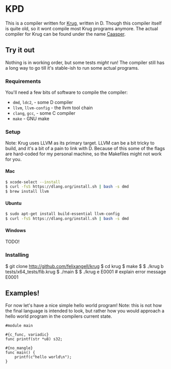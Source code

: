# KPD
This is a compiler written for [Krug](//krug-lang.org), written in D. Though this compiler itself is quite old, so it wont compile most Krug programs anymore.
The actual compiler for Krug can be found under the name [Caasper](//github.com/krug-lang/caasper).

## Try it out
Nothing is in working order, but some tests _might_ run! The compiler still has a long
way to go till it's stable-ish to run some actual programs.

### Requirements
You'll need a few bits of software to compile the compiler:

* `dmd`, `ldc2`, - some D compiler
* `llvm`, `llvm-config` - the llvm tool chain
* `clang`, `gcc`, - some C compiler
* `make` - GNU make

### Setup
Note: Krug uses LLVM as its primary target. LLVM can be a bit
tricky to build, and it's a bit of a pain to link with D. Because of
this some of the flags are hard-coded for my personal machine, so the
Makefiles might not work for you.

#### Mac
```bash
$ xcode-select --install
$ curl -fsS https://dlang.org/install.sh | bash -s dmd
$ brew install llvm
```

#### Ubuntu
```bash
$ sudo apt-get install build-essential llvm-config
$ curl -fsS https://dlang.org/install.sh | bash -s dmd
```

#### Windows
TODO!

### Installing
$ git clone http://github.com/felixangell/krug
$ cd krug
$ make
$
$ ./krug b tests/x64_tests/fib.krug
$ ./main
$
$ ./krug e E0001        # explain error message E0001


## Examples!
For now let's have a nice simple hello world program! Note: this is not how the
final language is intended to look, but rather how you would approach a hello world
program in the compilers current state.

```krug
#module main

#{c_func, variadic}
func printf(str *u8) s32;

#{no_mangle}
func main() {
	printf(c"hello world\n");
}
```
